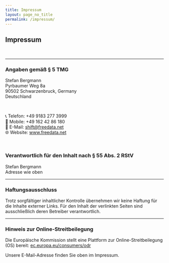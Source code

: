```yaml
---
title: Impressum
layout: page_no_title
permalink: /impressum/
---
```


<section class="legal">
  <h2>Impressum</h2>
  <br>

  <hr/>

  <h3>Angaben gemäß § 5 TMG</h3>
  <p>
    Stefan Bergmann <br/>
    Pyrbaumer Weg 8a <br/>
    90502 Schwarzenbruck, Germany <br/>
    Deutschland
  </p>

<br>
  <p>
    📞 Telefon: +49 9183 277 3999 <br>
    📱 Mobile: +49 162 42 86 180 <br/>
    📧 E-Mail: <a href="mailto:shift@freedata.net">shift@freedata.net</a> <br/>
    🌐 Website: <a href="https://www.freedata.net">www.freedata.net</a>
  </p>

<br>
  <h3>Verantwortlich für den Inhalt nach § 55 Abs. 2 RStV</h3>
  <p>
    Stefan Bergmann <br/>
    Adresse wie oben
  </p>

  <hr/>
  <h3>Haftungsausschluss</h3>
  <p>
    Trotz sorgfältiger inhaltlicher Kontrolle übernehmen wir keine Haftung für die Inhalte externer Links. 
    Für den Inhalt der verlinkten Seiten sind ausschließlich deren Betreiber verantwortlich.
  </p>

  <hr/>
  <h3>Hinweis zur Online-Streitbeilegung</h3>
  <p>
    Die Europäische Kommission stellt eine Plattform zur Online-Streitbeilegung (OS) bereit: 
    <a href="https://ec.europa.eu/consumers/odr" target="_blank">ec.europa.eu/consumers/odr</a>
  </p>
  <p>Unsere E-Mail-Adresse finden Sie oben im Impressum.</p>

</section>
